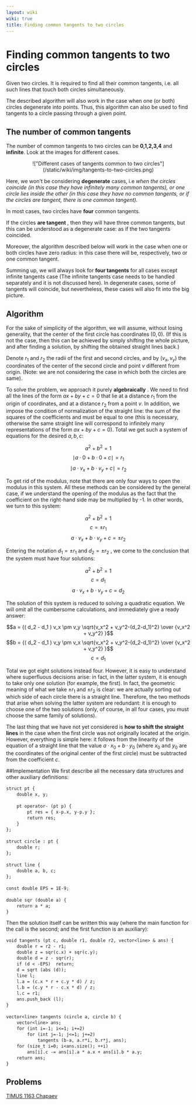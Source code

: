 ```yaml
---
layout: wiki
wiki: true
title: Finding common tangents to two circles
---
```



# Finding common tangents to two circles

Given two circles. It is required to find all their common tangents, i.e. all such lines that touch both circles simultaneously.

The described algorithm will also work in the case when one (or both) circles degenerate into points. Thus, this algorithm can also be used to find tangents to a circle passing through a given point.


## The number of common tangents
The number of common tangents to two circles can be **0,1,2,3,4** and **infinite**.
Look at the images for different cases.
<center>!["Different cases of tangents common to two circles"](/static/wiki/img/tangents-to-two-circles.png)</center>

Here, we won't be considering **degenerate** cases, i.e *when the circles coincide (in this case they have infinitely many common tangents), or one circle lies inside the other (in this case they have no common tangents, or if the circles are tangent, there is one common tangent).*

In most cases, two circles have **four** common tangents.

If the circles **are tangent** , then they will have three common tangents, but this can be understood as a degenerate case: as if the two tangents coincided.

Moreover, the algorithm described below will work in the case when one or both circles have zero radius: in this case there will be, respectively, two or one common tangent.

Summing up, we will always look for **four tangents** for all cases except infinite tangents case (The infinite tangents case needs to be handled separately and it is not discussed here). In degenerate cases, some of tangents will coincide, but nevertheless, these cases will also fit into the big picture.



## Algorithm
For the sake of simplicity of the algorithm, we will assume, without losing generality, that the center of the first circle has coordinates $(0, 0)$. (If this is not the case, then this can be achieved by simply shifting the whole picture, and after finding a solution, by shifting the obtained straight lines back.)

Denote $r_1$ and $r_2$ the radii of the first and second circles, and by $(v_x,v_y)$ the coordinates of the center of the second circle and point $v$ different from origin. (Note: we are not considering the case in which both the circles are same).

To solve the problem, we approach it purely **algebraically** . We need to find all the lines of the form $ax + by + c = 0$ that lie at a distance $r_1$ from the origin of coordinates, and at a distance $r_2$ from a point $v$. In addition, we impose the condition of normalization of the straight line: the sum of the squares of the coefficients and must be equal to one (this is necessary, otherwise the same straight line will correspond to infinitely many representations of the form $ax + by + c = 0$). Total we get such a system of equations for the desired $a, b, c$:

$$a^2 + b^2 = 1$$
$$\mid a \cdot 0 + b \cdot 0 + c \mid = r_1$$
$$\mid a \cdot v_x + b \cdot v_y + c \mid = r_2$$

To get rid of the modulus, note that there are only four ways to open the modulus in this system. All these methods can be considered by the general case, if we understand the opening of the modulus as the fact that the coefficient on the right-hand side may be multiplied by -1. In other words, we turn to this system:

$$a^2 + b^2 = 1$$
$$c = \pm r_1$$
$$a \cdot v_x + b \cdot v_y + c = \pm r_2$$

Entering the notation $d_1 = \pm r_1$ and $d_2 = \pm r_2$ , we come to the conclusion that the system must have four solutions:

$$a^2 + b^2 = 1$$
$$c = d_1$$
$$a \cdot v_x + b \cdot v_y + c = d_2$$

The solution of this system is reduced to solving a quadratic equation. We will omit all the cumbersome calculations, and immediately give a ready answer:

$$a = {( d_2 - d_1 ) v_x \pm v_y \sqrt{v_x^2 + v_y^2-(d_2-d_1)^2} \over {v_x^2 + v_y^2} }$$
$$b = {( d_2 - d_1 ) v_y \pm v_x \sqrt{v_x^2 + v_y^2-(d_2-d_1)^2} \over {v_x^2 + v_y^2} }$$
$$c = d_1$$

Total we got eight solutions instead four. However, it is easy to understand where superfluous decisions arise: in fact, in the latter system, it is enough to take only one solution (for example, the first). In fact, the geometric meaning of what we take $\pm r_1$ and $\pm r_2$ is clear: we are actually sorting out which side of each circle there is a straight line. Therefore, the two methods that arise when solving the latter system are redundant: it is enough to choose one of the two solutions (only, of course, in all four cases, you must choose the same family of solutions).

The last thing that we have not yet considered is **how to shift the straight lines** in the case when the first circle was not originally located at the origin. However, everything is simple here: it follows from the linearity of the equation of a straight line that the value $a \cdot x_0 + b \cdot y_0$ (where $x_0$ and $y_0$ are the coordinates of the original center of the first circle) must be subtracted from the coefficient $c$.

##Implementation
We first describe all the necessary data structures and other auxiliary definitions:

```point-line-circle-struct
struct pt {
    double x, y;

    pt operator- (pt p) {
        pt res = { x-p.x, y-p.y };
        return res;
    }
};

struct circle : pt {
    double r;
};

struct line {
    double a, b, c;
};

const double EPS = 1E-9;

double sqr (double a) {
    return a * a;
}
```
Then the solution itself can be written this way (where the main function for the call is the second; and the first function is an auxiliary):

```find-tangents-to-two-circles
void tangents (pt c, double r1, double r2, vector<line> & ans) {
    double r = r2 - r1;
    double z = sqr(c.x) + sqr(c.y);
    double d = z - sqr(r);
    if (d < -EPS)  return;
    d = sqrt (abs (d));
    line l;
    l.a = (c.x * r + c.y * d) / z;
    l.b = (c.y * r - c.x * d) / z;
    l.c = r1;
    ans.push_back (l);
}

vector<line> tangents (circle a, circle b) {
    vector<line> ans;
    for (int i=-1; i<=1; i+=2)
        for (int j=-1; j<=1; j+=2)
            tangents (b-a, a.r*i, b.r*j, ans);
    for (size_t i=0; i<ans.size(); ++i)
        ans[i].c -= ans[i].a * a.x + ans[i].b * a.y;
    return ans;
}
```

## Problems

[TIMUS 1163 Chapaev](https://acm.timus.ru/problem.aspx?space=1&num=1163)

